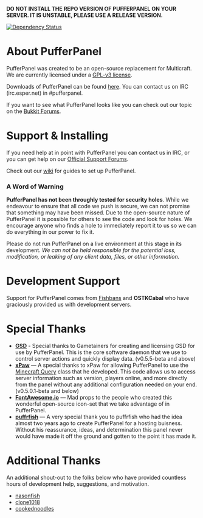 **DO NOT INSTALL THE REPO VERSION OF PUFFERPANEL ON YOUR SERVER. IT IS UNSTABLE, PLEASE USE A RELEASE VERSION.**

[![Dependency Status](https://gemnasium.com/DaneEveritt/PufferPanel.svg)](https://gemnasium.com/DaneEveritt/PufferPanel)

# About PufferPanel
PufferPanel was created to be an open-source replacement for Multicraft. We are currently licensed under a [GPL-v3 license](https://raw.github.com/DaneEveritt/PufferPanel/master/LICENSE).

Downloads of PufferPanel can be found [here](https://github.com/DaneEveritt/PufferPanel/releases). You can contact us on IRC (irc.esper.net) in #pufferpanel.

If you want to see what PufferPanel looks like you can check out our topic on the [Bukkit Forums](http://forums.bukkit.org/threads/web-admn-pufferpanel-an-open-source-alternative-to-multicraft.189325/).

# Support & Installing
If you need help at in point with PufferPanel you can contact us in IRC, or you can get help on our [Official Support Forums](http://kelp.in/index.php).

Check out our [wiki](https://github.com/DaneEveritt/PufferPanel/wiki) for guides to set up PufferPanel.

### A Word of Warning
**PufferPanel has not been throughly tested for security holes**. While we endeavour to ensure that all code we push is secure, we can not promise that something may have been missed. Due to the open-source nature of PufferPanel it is possible for others to see the code and look for holes. We encourage anyone who finds a hole to immediately report it to us so we can do everything in our power to fix it.

Please do not run PufferPanel on a live environment at this stage in its development. *We can not be held responsible for the potential loss, modification, or leaking of any client data, files, or other information.*

# Development Support
Support for PufferPanel comes from [Fishbans](http://fishbans.com) and **OSTKCabal** who have graciously provided us with development servers.

# Special Thanks
* **[GSD](https://github.com/gametainers/gsd)** - Special thanks to Gametainers for creating and licensing GSD for use by PufferPanel. This is the core software daemon that we use to control server actions and quickly display data. (v0.5.5-beta and above)
* **[xPaw](http://xpaw.ru)** — A special thanks to xPaw for allowing PufferPanel to use the [Minecraft Query](https://github.com/xPaw/PHP-Minecraft-Query) class that he developed. This code allows us to access server information such as version, players online, and more directly from the panel without any additional configuration needed on your end. (v0.5.0.1-beta and below)
* **[FontAwesome.io](http://fontawesome.io)** — Mad props to the people who created this wonderful open-source icon-set that we take advantage of in PufferPanel.
* **[puffrfish](https://github.com/puffrfish)** — A very special thank you to puffrfish who had the idea almost two years ago to create PufferPanel for a hosting buisness. Without his reassurance, ideas, and determination this panel never would have made it off the ground and gotten to the point it has made it.

# Additional Thanks
An additional shout-out to the folks below who have provided countless hours of development help, suggestions, and motivation.
* [nasonfish](https://github.com/nasonfish)
* [clone1018](https://github.com/clone1018)
* [cookednoodles](https://github.com/cookednoodles)
